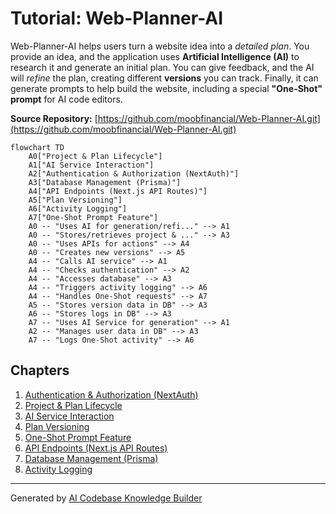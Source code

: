 # Tutorial: Web-Planner-AI

Web-Planner-AI helps users turn a website idea into a *detailed plan*.
You provide an idea, and the application uses **Artificial Intelligence (AI)** to research it and generate an initial plan.
You can give feedback, and the AI will *refine* the plan, creating different **versions** you can track.
Finally, it can generate prompts to help build the website, including a special **"One-Shot" prompt** for AI code editors.


**Source Repository:** [https://github.com/moobfinancial/Web-Planner-AI.git](https://github.com/moobfinancial/Web-Planner-AI.git)

```mermaid
flowchart TD
    A0["Project & Plan Lifecycle"]
    A1["AI Service Interaction"]
    A2["Authentication & Authorization (NextAuth)"]
    A3["Database Management (Prisma)"]
    A4["API Endpoints (Next.js API Routes)"]
    A5["Plan Versioning"]
    A6["Activity Logging"]
    A7["One-Shot Prompt Feature"]
    A0 -- "Uses AI for generation/refi..." --> A1
    A0 -- "Stores/retrieves project & ..." --> A3
    A0 -- "Uses APIs for actions" --> A4
    A0 -- "Creates new versions" --> A5
    A4 -- "Calls AI service" --> A1
    A4 -- "Checks authentication" --> A2
    A4 -- "Accesses database" --> A3
    A4 -- "Triggers activity logging" --> A6
    A4 -- "Handles One-Shot requests" --> A7
    A5 -- "Stores version data in DB" --> A3
    A6 -- "Stores logs in DB" --> A3
    A7 -- "Uses AI Service for generation" --> A1
    A2 -- "Manages user data in DB" --> A3
    A7 -- "Logs One-Shot activity" --> A6
```

## Chapters

1. [Authentication & Authorization (NextAuth)](01_authentication___authorization__nextauth_.md)
2. [Project & Plan Lifecycle](02_project___plan_lifecycle.md)
3. [AI Service Interaction](03_ai_service_interaction.md)
4. [Plan Versioning](04_plan_versioning.md)
5. [One-Shot Prompt Feature](05_one_shot_prompt_feature.md)
6. [API Endpoints (Next.js API Routes)](06_api_endpoints__next_js_api_routes_.md)
7. [Database Management (Prisma)](07_database_management__prisma_.md)
8. [Activity Logging](08_activity_logging.md)


---

Generated by [AI Codebase Knowledge Builder](https://github.com/The-Pocket/Tutorial-Codebase-Knowledge)